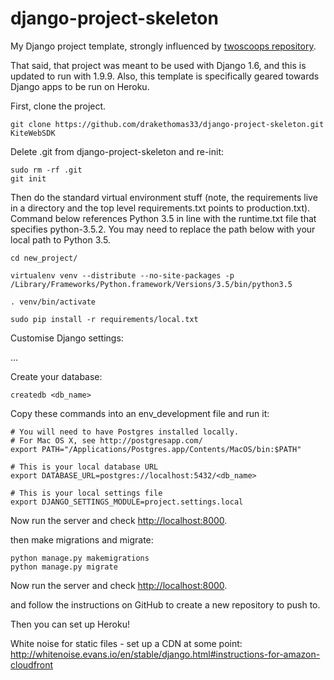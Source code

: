 django-project-skeleton
=======================

My Django project template, strongly influenced by [twoscoops repository](https://github.com/twoscoops/django-twoscoops-project).

That said, that project was meant to be used with Django 1.6, and this is updated to run with 1.9.9.
Also, this template is specifically geared towards Django apps to be run on Heroku.

First, clone the project.

    git clone https://github.com/drakethomas33/django-project-skeleton.git KiteWebSDK

Delete .git from django-project-skeleton and re-init:

    sudo rm -rf .git
    git init

Then do the standard virtual environment stuff (note, the requirements live in a directory and the top level requirements.txt points to production.txt).
Command below references Python 3.5 in line with the runtime.txt file that specifies python-3.5.2. You may need to replace the path below with your local path to Python 3.5.

    cd new_project/

    virtualenv venv --distribute --no-site-packages -p /Library/Frameworks/Python.framework/Versions/3.5/bin/python3.5

    . venv/bin/activate

    sudo pip install -r requirements/local.txt

Customise Django settings:

...

Create your database:

    createdb <db_name>

Copy these commands into an env_development file and run it:

    # You will need to have Postgres installed locally.
    # For Mac OS X, see http://postgresapp.com/
    export PATH="/Applications/Postgres.app/Contents/MacOS/bin:$PATH"

    # This is your local database URL
    export DATABASE_URL=postgres://localhost:5432/<db_name>

    # This is your local settings file
    export DJANGO_SETTINGS_MODULE=project.settings.local

Now run the server and check <http://localhost:8000>.

then make migrations and migrate:

    python manage.py makemigrations
    python manage.py migrate

Now run the server and check <http://localhost:8000>.

and follow the instructions on GitHub to create a new repository to push to.

Then you can set up Heroku!

White noise for static files - set up a CDN at some point: http://whitenoise.evans.io/en/stable/django.html#instructions-for-amazon-cloudfront